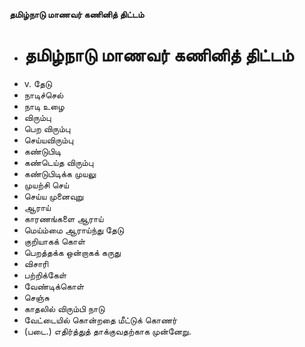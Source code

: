 **தமிழ்நாடு மாணவர் கணினித் திட்டம்**
- # தமிழ்நாடு மாணவர் கணினித் திட்டம்
- v. தேடு
- நாடிச்செல்
- நாடி உழை
- விரும்பு
- பெற விரும்பு
- செய்யவிரும்பு
- கண்டுபிடி
- கண்டெய்த விரும்பு
- கண்டுபிடிக்க முயலு
- முயற்சி செய்
- செய்ய முனைவுறு
- ஆராய்
- காரணங்களை ஆராய்
- மெய்ம்மை ஆராய்ந்து தேடு
- குறியாகக் கொள்
- பெறத்தக்க ஒன்றாகக் கருது
- விசாரி
- பற்றிக்கேள்
- வேண்டிக்கொள்
- செஞ்சு
- காதலில் விரும்பி நாடு
- வேட்டையில் கொன்றதை மீட்டுக் கொணர்
- (படை.) எதிர்த்துத் தாக்குவதற்காக முன்னேறு.

